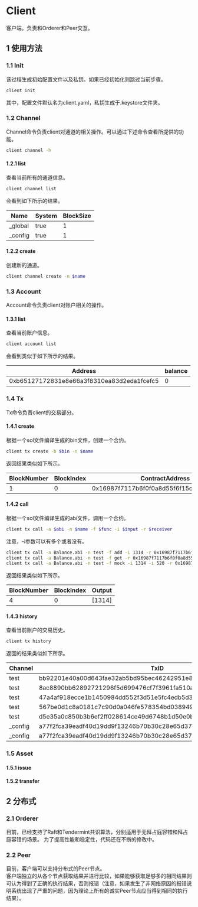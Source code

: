 # Client

客户端。负责和Orderer和Peer交互。

## 1 使用方法

### 1.1 Init

该过程生成初始配置文件以及私钥。如果已经初始化则跳过当前步骤。

```bash
client init
```

其中，配置文件默认名为client.yaml，私钥生成于.keystore文件夹。

### 1.2 Channel

Channel命令负责client对通道的相关操作。可以通过下述命令查看所提供的功能。

```bash
client channel -h
```

#### 1.2.1 list

查看当前所有的通道信息。

```bash
client channel list
```

会看到如下所示的结果。

Name | System | BlockSize
---- | --- | ---
_global | true | 1
_config | true | 1

#### 1.2.2 create

创建新的通道。

```bash
client channel create -n $name
```

### 1.3 Account

Account命令负责client对账户相关的操作。

#### 1.3.1 list

查看当前账户信息。

```bash
client account list
```

会看到类似于如下所示的结果。

Address |balance|
| ----   |---|
0xb65127172831e8e66a3f8310ea83d2eda1fcefc5|0|

### 1.4 Tx

Tx命令负责client的交易部分。

#### 1.4.1 create

根据一个sol文件编译生成的bin文件，创建一个合约。

```bash
client tx create -b $bin -n $name
```

返回结果类似如下所示。

BlockNumber | BlockIndex | ContractAddress  
---- | --- | ---
1 | 0 | 0x16987f7117b6f0f0a8d55f6f15d6d8cb82fec58a

#### 1.4.2 call

根据一个sol文件编译生成的abi文件，调用一个合约。

```bash
client tx call -a $abi -n $name -f $func -i $input -r $receiver
```

注意，-i参数可以有多个或者没有。

```bash
client tx call -a Balance.abi -n test -f add -i 1314 -r 0x16987f7117b6f0f0a8d55f6f15d6d8cb82fec58a
client tx call -a Balance.abi -n test -f get -r 0x16987f7117b6f0f0a8d55f6f15d6d8cb82fec58a
client tx call -a Balance.abi -n test -f mock -i 1314 -i 520 -r 0x16987f7117b6f0f0a8d55f6f15d6d8cb82fec58a
```

返回结果类似如下所示。

BlockNumber | BlockIndex | Output
---- | --- | ---
4 | 0 | [1314]

#### 1.4.3 history

查看当前账户的交易历史。

```bash
client tx history
```

返回的结果类似如下所示。

Channel | TxID
 ------ | ---
 test   | bb92201e40a00d643fae32ab5bd95bec46242951e88040eb7bbf0a00f50a0626
 test   | 8ac8890bb62892721296f5d699476cf7f3961fa510a761252e1e3436818cf182
 test   | 47a4af918ecce1b1450984dd552f3d51e5fc4edb5d340eff7d05ab42a55fe025
 test   | 567be0d1c8a0181c7c90d0a046fe578354bd0389490500735da8ed0dd687b167
 test   | d5e35a0c850b3b6ef2ff028614ce49d6748b1d50e0b0dabad44f89f3d548c5e6
 _config| a77f2fca39eadf40d19dd9f13246b70b30c28e65d3726f4c15261bc512edcb70
 _config| a77f2fca39eadf40d19dd9f13246b70b30c28e65d3726f4c15261bc512edcb70
 
### 1.5 Asset

#### 1.5.1 issue

#### 1.5.2 transfer


## 2 分布式

### 2.1 Orderer

目前，已经支持了Raft和Tendermint共识算法，分别适用于无拜占庭容错和拜占庭容错的场景。
为了提高性能和稳定性，代码还在不断的修改中。

### 2.2 Peer

目前，客户端可以支持分布式的Peer节点。  
客户端独立的从各个节点获取结果并进行比较，如果能够获取足够多的相同结果则可认为得到了正确的执行结果，否则报错（注意，如果发生了非网络原因的报错说明系统出现了严重的问题，因为理论上所有的诚实Peer节点应当得到相同的执行结果）。